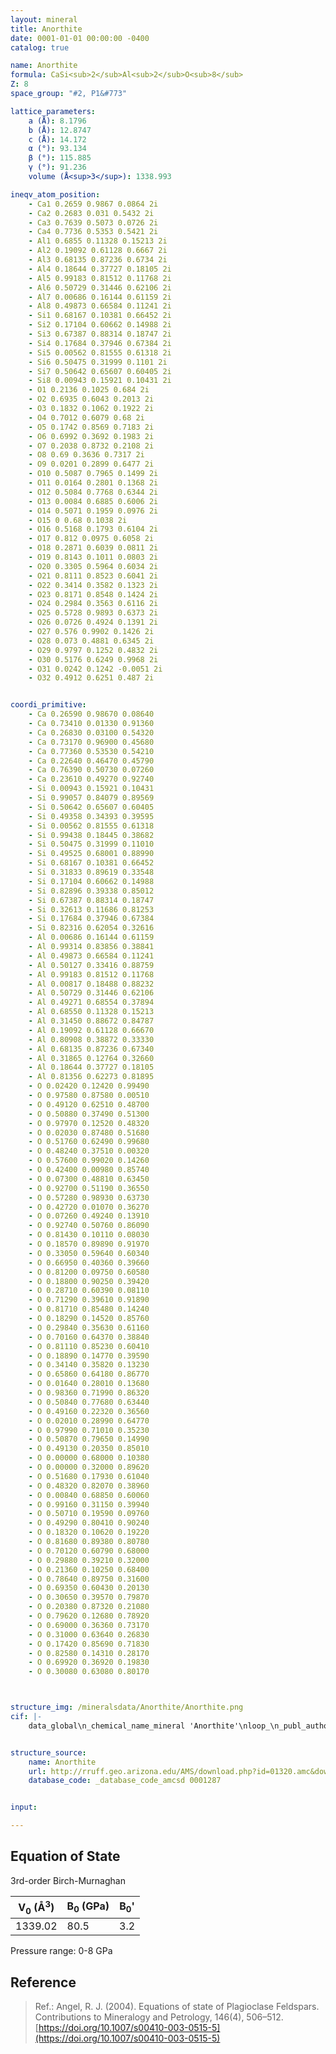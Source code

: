 ```yaml
---
layout: mineral
title: Anorthite
date: 0001-01-01 00:00:00 -0400
catalog: true

name: Anorthite
formula: CaSi<sub>2</sub>Al<sub>2</sub>O<sub>8</sub>
Z: 8
space_group: "#2, P1&#773"

lattice_parameters:
    a (Å): 8.1796
    b (Å): 12.8747
    c (Å): 14.172
    α (°): 93.134
    β (°): 115.885
    γ (°): 91.236
    volume (Å<sup>3</sup>): 1338.993

ineqv_atom_position: 
    - Ca1 0.2659 0.9867 0.0864 2i
    - Ca2 0.2683 0.031 0.5432 2i
    - Ca3 0.7639 0.5073 0.0726 2i
    - Ca4 0.7736 0.5353 0.5421 2i
    - Al1 0.6855 0.11328 0.15213 2i
    - Al2 0.19092 0.61128 0.6667 2i
    - Al3 0.68135 0.87236 0.6734 2i
    - Al4 0.18644 0.37727 0.18105 2i
    - Al5 0.99183 0.81512 0.11768 2i
    - Al6 0.50729 0.31446 0.62106 2i
    - Al7 0.00686 0.16144 0.61159 2i
    - Al8 0.49873 0.66584 0.11241 2i
    - Si1 0.68167 0.10381 0.66452 2i
    - Si2 0.17104 0.60662 0.14988 2i
    - Si3 0.67387 0.88314 0.18747 2i
    - Si4 0.17684 0.37946 0.67384 2i
    - Si5 0.00562 0.81555 0.61318 2i
    - Si6 0.50475 0.31999 0.1101 2i
    - Si7 0.50642 0.65607 0.60405 2i
    - Si8 0.00943 0.15921 0.10431 2i
    - O1 0.2136 0.1025 0.684 2i
    - O2 0.6935 0.6043 0.2013 2i
    - O3 0.1832 0.1062 0.1922 2i
    - O4 0.7012 0.6079 0.68 2i
    - O5 0.1742 0.8569 0.7183 2i
    - O6 0.6992 0.3692 0.1983 2i
    - O7 0.2038 0.8732 0.2108 2i
    - O8 0.69 0.3636 0.7317 2i
    - O9 0.0201 0.2899 0.6477 2i
    - O10 0.5087 0.7965 0.1499 2i
    - O11 0.0164 0.2801 0.1368 2i
    - O12 0.5084 0.7768 0.6344 2i
    - O13 0.0084 0.6885 0.6006 2i
    - O14 0.5071 0.1959 0.0976 2i
    - O15 0 0.68 0.1038 2i
    - O16 0.5168 0.1793 0.6104 2i
    - O17 0.812 0.0975 0.6058 2i
    - O18 0.2871 0.6039 0.0811 2i
    - O19 0.8143 0.1011 0.0803 2i
    - O20 0.3305 0.5964 0.6034 2i
    - O21 0.8111 0.8523 0.6041 2i
    - O22 0.3414 0.3582 0.1323 2i
    - O23 0.8171 0.8548 0.1424 2i
    - O24 0.2984 0.3563 0.6116 2i
    - O25 0.5728 0.9893 0.6373 2i
    - O26 0.0726 0.4924 0.1391 2i
    - O27 0.576 0.9902 0.1426 2i
    - O28 0.073 0.4881 0.6345 2i
    - O29 0.9797 0.1252 0.4832 2i
    - O30 0.5176 0.6249 0.9968 2i
    - O31 0.0242 0.1242 -0.0051 2i
    - O32 0.4912 0.6251 0.487 2i


coordi_primitive: 
    - Ca 0.26590 0.98670 0.08640
    - Ca 0.73410 0.01330 0.91360
    - Ca 0.26830 0.03100 0.54320
    - Ca 0.73170 0.96900 0.45680
    - Ca 0.77360 0.53530 0.54210
    - Ca 0.22640 0.46470 0.45790
    - Ca 0.76390 0.50730 0.07260
    - Ca 0.23610 0.49270 0.92740
    - Si 0.00943 0.15921 0.10431
    - Si 0.99057 0.84079 0.89569
    - Si 0.50642 0.65607 0.60405
    - Si 0.49358 0.34393 0.39595
    - Si 0.00562 0.81555 0.61318
    - Si 0.99438 0.18445 0.38682
    - Si 0.50475 0.31999 0.11010
    - Si 0.49525 0.68001 0.88990
    - Si 0.68167 0.10381 0.66452
    - Si 0.31833 0.89619 0.33548
    - Si 0.17104 0.60662 0.14988
    - Si 0.82896 0.39338 0.85012
    - Si 0.67387 0.88314 0.18747
    - Si 0.32613 0.11686 0.81253
    - Si 0.17684 0.37946 0.67384
    - Si 0.82316 0.62054 0.32616
    - Al 0.00686 0.16144 0.61159
    - Al 0.99314 0.83856 0.38841
    - Al 0.49873 0.66584 0.11241
    - Al 0.50127 0.33416 0.88759
    - Al 0.99183 0.81512 0.11768
    - Al 0.00817 0.18488 0.88232
    - Al 0.50729 0.31446 0.62106
    - Al 0.49271 0.68554 0.37894
    - Al 0.68550 0.11328 0.15213
    - Al 0.31450 0.88672 0.84787
    - Al 0.19092 0.61128 0.66670
    - Al 0.80908 0.38872 0.33330
    - Al 0.68135 0.87236 0.67340
    - Al 0.31865 0.12764 0.32660
    - Al 0.18644 0.37727 0.18105
    - Al 0.81356 0.62273 0.81895
    - O 0.02420 0.12420 0.99490
    - O 0.97580 0.87580 0.00510
    - O 0.49120 0.62510 0.48700
    - O 0.50880 0.37490 0.51300
    - O 0.97970 0.12520 0.48320
    - O 0.02030 0.87480 0.51680
    - O 0.51760 0.62490 0.99680
    - O 0.48240 0.37510 0.00320
    - O 0.57600 0.99020 0.14260
    - O 0.42400 0.00980 0.85740
    - O 0.07300 0.48810 0.63450
    - O 0.92700 0.51190 0.36550
    - O 0.57280 0.98930 0.63730
    - O 0.42720 0.01070 0.36270
    - O 0.07260 0.49240 0.13910
    - O 0.92740 0.50760 0.86090
    - O 0.81430 0.10110 0.08030
    - O 0.18570 0.89890 0.91970
    - O 0.33050 0.59640 0.60340
    - O 0.66950 0.40360 0.39660
    - O 0.81200 0.09750 0.60580
    - O 0.18800 0.90250 0.39420
    - O 0.28710 0.60390 0.08110
    - O 0.71290 0.39610 0.91890
    - O 0.81710 0.85480 0.14240
    - O 0.18290 0.14520 0.85760
    - O 0.29840 0.35630 0.61160
    - O 0.70160 0.64370 0.38840
    - O 0.81110 0.85230 0.60410
    - O 0.18890 0.14770 0.39590
    - O 0.34140 0.35820 0.13230
    - O 0.65860 0.64180 0.86770
    - O 0.01640 0.28010 0.13680
    - O 0.98360 0.71990 0.86320
    - O 0.50840 0.77680 0.63440
    - O 0.49160 0.22320 0.36560
    - O 0.02010 0.28990 0.64770
    - O 0.97990 0.71010 0.35230
    - O 0.50870 0.79650 0.14990
    - O 0.49130 0.20350 0.85010
    - O 0.00000 0.68000 0.10380
    - O 0.00000 0.32000 0.89620
    - O 0.51680 0.17930 0.61040
    - O 0.48320 0.82070 0.38960
    - O 0.00840 0.68850 0.60060
    - O 0.99160 0.31150 0.39940
    - O 0.50710 0.19590 0.09760
    - O 0.49290 0.80410 0.90240
    - O 0.18320 0.10620 0.19220
    - O 0.81680 0.89380 0.80780
    - O 0.70120 0.60790 0.68000
    - O 0.29880 0.39210 0.32000
    - O 0.21360 0.10250 0.68400
    - O 0.78640 0.89750 0.31600
    - O 0.69350 0.60430 0.20130
    - O 0.30650 0.39570 0.79870
    - O 0.20380 0.87320 0.21080
    - O 0.79620 0.12680 0.78920
    - O 0.69000 0.36360 0.73170
    - O 0.31000 0.63640 0.26830
    - O 0.17420 0.85690 0.71830
    - O 0.82580 0.14310 0.28170
    - O 0.69920 0.36920 0.19830
    - O 0.30080 0.63080 0.80170



structure_img: /mineralsdata/Anorthite/Anorthite.png
cif: |-
    data_global\n_chemical_name_mineral 'Anorthite'\nloop_\n_publ_author_name\n'Angel R J'\n'Carpenter M A'\n'Finger L W'\n_journal_name_full 'American Mineralogist'\n_journal_volume 75 \n_journal_year 1990\n_journal_page_first 150\n_journal_page_last 162\n_publ_section_title\n;\n Structural variation associated with compositional variation and order-disorder\n behavior in anorthite-rich feldspars\n;\n_database_code_amcsd 0001287\n_chemical_compound_source 'Monte Somma, Italy'\n_chemical_formula_sum 'Ca Si2 Al2 O8'\n_cell_length_a 8.1796\n_cell_length_b 12.8747\n_cell_length_c 14.172\n_cell_angle_alpha 93.134\n_cell_angle_beta 115.885\n_cell_angle_gamma 91.236\n_cell_volume 1338.993\n_exptl_crystal_density_diffrn      2.760\n_symmetry_space_group_name_H-M 'P -1'\nloop_\n_space_group_symop_operation_xyz\n  'x,y,z'\n  '-x,-y,-z'\nloop_\n_atom_site_label\n_atom_site_fract_x\n_atom_site_fract_y\n_atom_site_fract_z\nCa   0.26590   0.98670   0.08640\nCa   0.26830   0.03100   0.54320\nCa   0.77360   0.53530   0.54210\nCa   0.76390   0.50730   0.07260\nSi   0.00943   0.15921   0.10431\nSi   0.50642   0.65607   0.60405\nAl1ozo   0.00686   0.16144   0.61159\nAl   0.49873   0.66584   0.11241\nAl1moo   0.99183   0.81512   0.11768\nAl   0.50729   0.31446   0.62106\nSi   0.00562   0.81555   0.61318\nSi   0.50475   0.31999   0.11010\nAl   0.68550   0.11328   0.15213\nAl   0.19092   0.61128   0.66670\nSi   0.68167   0.10381   0.66452\nSi   0.17104   0.60662   0.14988\nSi   0.67387   0.88314   0.18747\nSi   0.17684   0.37946   0.67384\nAl   0.68135   0.87236   0.67340\nAl   0.18644   0.37727   0.18105\nO   0.02420   0.12420  -0.00510\nO   0.49120   0.62510   0.48700\nO   0.97970   0.12520   0.48320\nO   0.51760   0.62490   0.99680\nO   0.57600   0.99020   0.14260\nO   0.07300   0.48810   0.63450\nO   0.57280   0.98930   0.63730\nO   0.07260   0.49240   0.13910\nO   0.81430   0.10110   0.08030\nO   0.33050   0.59640   0.60340\nO   0.81200   0.09750   0.60580\nO   0.28710   0.60390   0.08110\nO   0.81710   0.85480   0.14240\nO   0.29840   0.35630   0.61160\nO   0.81110   0.85230   0.60410\nO   0.34140   0.35820   0.13230\nO   0.01640   0.28010   0.13680\nO   0.50840   0.77680   0.63440\nO   0.02010   0.28990   0.64770\nO   0.50870   0.79650   0.14990\nO   0.00000   0.68000   0.10380\nO   0.51680   0.17930   0.61040\nO   0.00840   0.68850   0.60060\nO   0.50710   0.19590   0.09760\nO   0.18320   0.10620   0.19220\nO   0.70120   0.60790   0.68000\nO   0.21360   0.10250   0.68400\nO   0.69350   0.60430   0.20130\nO   0.20380   0.87320   0.21080\nO   0.69000   0.36360   0.73170\nO   0.17420   0.85690   0.71830\nO   0.69920   0.36920   0.19830\nloop_\n_atom_site_aniso_label\n_atom_site_aniso_U_11\n_atom_site_aniso_U_22\n_atom_site_aniso_U_33\n_atom_site_aniso_U_12\n_atom_site_aniso_U_13\n_atom_site_aniso_U_23\nCa 0.00711 0.02589 0.01229 -0.00096 0.00331 -0.00662\nCa 0.00739 0.01587 0.01065 0.00382 0.00284 -0.00165\nCa 0.00520 0.01169 0.00983 0.00239 0.00095 -0.00248\nCa 0.00438 0.03424 0.02294 0.00430 -0.00095 -0.02233\nSi 0.00654 0.00585 0.00787 0.00110 0.00530 0.00058\nSi 0.00561 0.00618 0.00336 -0.00163 0.00090 0.00008\nAl 0.00558 0.00418 0.00901 -0.00029 0.00620 -0.00066\nAl 0.00432 0.00868 0.00188 -0.00053 -0.00085 0.00008\nAl 0.00506 0.00852 0.00442 0.00000 0.00265 -0.00008\nAl 0.00517 0.00409 0.00492 0.00196 0.00180 0.00000\nSi 0.00646 0.00760 0.00393 0.00172 0.00227 0.00116\nSi 0.00534 0.00509 0.00533 0.00292 0.00227 -0.00008\nAl 0.00690 0.00543 0.00623 -0.00019 0.00227 -0.00017\nAl 0.00356 0.00551 0.00615 0.00134 0.00213 0.00025\nSi 0.00504 0.00484 0.00656 -0.00043 0.00095 0.00025\nSi 0.00282 0.00551 0.00598 -0.00067 0.00161 -0.00116\nSi 0.00383 0.00509 0.00680 0.00158 0.00317 0.00000\nSi 0.00419 0.00434 0.00541 0.00129 0.00232 -0.00017\nAl 0.00602 0.00685 0.00549 0.00153 -0.00014 0.00157\nAl 0.00408 0.00585 0.00639 0.00053 0.00331 0.00058\nO 0.01368 0.01086 0.00901 0.00096 0.00710 0.00165\nO 0.00547 0.01253 0.00328 0.00143 0.00142 -0.00083\nO 0.01368 0.00585 0.00901 0.00430 0.00568 0.00248\nO 0.00821 0.01253 0.00164 -0.00382 0.00237 -0.00248\nO 0.00547 0.00167 0.00983 0.00239 0.00142 0.00331\nO 0.00274 0.01002 0.01147 -0.00287 -0.00142 -0.00165\nO 0.00547 0.00251 0.01147 0.00574 0.00189 0.00414\nO 0.00547 0.01002 0.01475 0.00335 0.00474 0.00000\nO 0.01095 0.00919 0.01065 -0.00143 0.00521 -0.00414\nO 0.01368 0.00752 0.01475 0.00000 0.01231 -0.00165\nO 0.00547 0.00835 0.00983 -0.00191 0.00474 -0.00414\nO 0.00711 0.01336 0.01311 -0.00382 0.00710 -0.00083\nO 0.01095 0.01587 0.02294 -0.00048 0.01610 -0.00248\nO 0.01368 0.01253 0.01065 0.00191 0.00852 -0.00331\nO 0.00547 0.01420 0.00983 0.00621 0.00663 0.00496\nO 0.01368 0.01921 0.02376 0.00526 0.01279 -0.00165\nO 0.01368 0.00585 0.01311 -0.00048 0.00758 0.00165\nOcooi 0.00547 0.00418 0.01065 -0.00574 0.00095 -0.00662\nOcozo 0.01587 0.00919 0.01557 -0.00096 0.00900 -0.00083\nOcozi 0.01095 0.00752 0.01311 -0.00143 0.00474 -0.00083\nOcmoo 0.00547 0.01169 0.01147 0.00143 0.00142 -0.00165\nOcmoi 0.01177 0.00251 0.01147 -0.00048 0.00189 -0.00083\nOcmzo 0.00930 0.00919 0.00737 0.00239 0.00237 0.00248\nOcmzi 0.01259 0.00585 0.01557 0.00143 0.00331 -0.00083\nOdooo 0.01067 0.01420 0.00656 0.00382 0.00189 0.00000\nOdooi 0.00547 0.01086 0.00983 0.00382 0.00000 0.00165\nOdozo 0.01368 0.01503 0.00410 0.00143 0.00474 -0.00165\nOdozi 0.01368 0.01002 0.00574 0.00335 0.00331 0.00165\nOdmoo 0.00547 0.01169 0.00819 0.00048 -0.00189 -0.00662\nOdmoi 0.01368 0.01837 0.00901 0.00048 0.00000 0.00000\nOdmzo 0.00821 0.01336 0.00574 -0.00096 -0.00616 -0.00248\nOdmzi 0.00821 0.01670 0.00983 0.00191 -0.00189 -0.00165\n\n


structure_source: 
    name: Anorthite
    url: http://rruff.geo.arizona.edu/AMS/download.php?id=01320.amc&down=amc
    database_code: _database_code_amcsd 0001287


input:

---
```


## Equation of State

3rd-order Birch-Murnaghan
		
| V<sub>0</sub> (Å<sup>3</sup>)    |  B<sub>0</sub> (GPa)   |  B<sub>0</sub>'     |
| -------------------------------- | ---------------------- | ------------------- |
|         1339.02                  |         80.5           |         3.2         |

Pressure range: 0-8 GPa

## Reference

> Ref.: Angel, R. J. (2004). Equations of state of Plagioclase Feldspars. Contributions to Mineralogy and Petrology, 146(4), 506–512. [https://doi.org/10.1007/s00410-003-0515-5](https://doi.org/10.1007/s00410-003-0515-5)